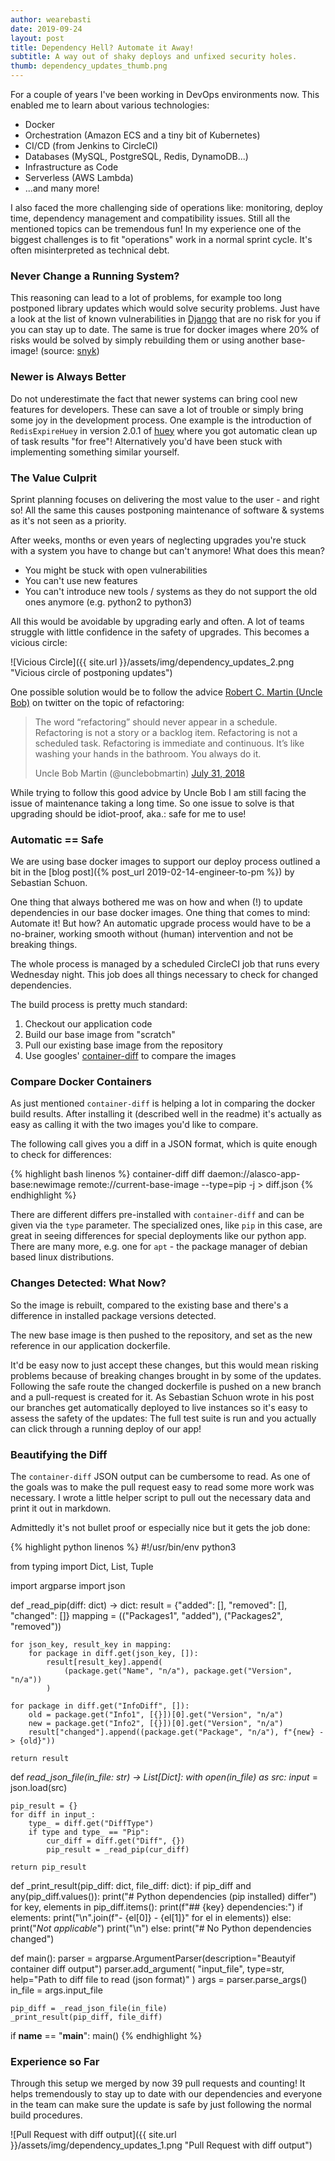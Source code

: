 ```yaml
---
author: wearebasti
date: 2019-09-24
layout: post
title: Dependency Hell? Automate it Away!
subtitle: A way out of shaky deploys and unfixed security holes.
thumb: dependency_updates_thumb.png
---
```


For a couple of years I've been working in DevOps environments now. This enabled me to learn about various technologies:

- Docker
- Orchestration (Amazon ECS and a tiny bit of Kubernetes)
- CI/CD (from Jenkins to CircleCI)
- Databases (MySQL, PostgreSQL, Redis, DynamoDB...)
- Infrastructure as Code
- Serverless (AWS Lambda)
- ...and many more!

I also faced the more challenging side of operations like: monitoring, deploy time, dependency management and compatibility issues. Still all the mentioned topics can be tremendous fun!
In my experience one of the biggest challenges is to fit "operations" work in a normal sprint cycle. It's often misinterpreted as technical debt.


### Never Change a Running System?
This reasoning can lead to a lot of problems, for example too long postponed library updates
which would solve security problems. Just have a look at the list of known
vulnerabilities in [Django](https://www.cvedetails.com/vulnerability-list/vendor_id-10199/product_id-18211/Djangoproject-Django.html) that are no risk for you if you can stay up to date. The same is true for docker images where 20% of risks would be solved by simply rebuilding them or using another base-image! (source: [snyk](https://snyk.io/blog/top-ten-most-popular-docker-images-each-contain-at-least-30-vulnerabilities/))


### Newer is Always Better
Do not underestimate the fact that newer systems can bring cool new features for developers. These can save a lot of trouble or simply bring some joy in the development process. One example is the introduction of `RedisExpireHuey` in version 2.0.1 of [huey](https://github.com/coleifer/huey) where you got automatic clean up of task results "for free"! Alternatively you'd have been stuck with implementing something similar yourself.



### The Value Culprit
Sprint planning focuses on delivering the most value to the user - and right so! All the same this causes postponing maintenance of software & systems as it's not seen as a priority.

After weeks, months or even years of neglecting upgrades you're stuck with a system you have to change but can't anymore! What does this mean?
- You might be stuck with open vulnerabilities
- You can't use new features
- You can't introduce new tools / systems as they do not support the old ones anymore (e.g. python2 to python3)

All this would be avoidable by upgrading early and often. A lot of teams struggle with little confidence in the safety of upgrades. This becomes a vicious circle: 

![Vicious Circle]({{ site.url }}/assets/img/dependency_updates_2.png "Vicious circle of postponing updates")

One possible solution would be to follow the advice [Robert C. Martin (Uncle Bob)](http://cleancoder.com) on twitter on the topic of refactoring:


<blockquote class="twitter-tweet blockquote text-right" data-lang="en"><p lang="en" dir="ltr" class="mb-0">The word “refactoring” should never appear in a schedule. Refactoring is not a story or a backlog item. Refactoring is not a scheduled task. Refactoring is immediate and continuous. It’s like washing your hands in the bathroom. You always do it.</p>
    <footer class="blockquote-footer">Uncle Bob Martin (@unclebobmartin) <a href="https://twitter.com/unclebobmartin/status/1024254121338126336?ref_src=twsrc%5Etfw">July 31, 2018</a></footer>
</blockquote>
<script async src="https://platform.twitter.com/widgets.js" charset="utf-8"></script>


While trying to follow this good advice by Uncle Bob I am still facing the
issue of maintenance taking a long time. So one issue to solve is that upgrading should be idiot-proof, aka.: safe for me to use!


### Automatic == Safe
We are using base docker images to support our deploy process outlined a bit in
the [blog post]({% post_url 2019-02-14-engineer-to-pm %}) by Sebastian Schuon.

One thing that always bothered me was on how and when (!) to update dependencies in our base docker images. One thing that comes to mind: Automate it! But how? An automatic upgrade process would have to be a no-brainer, working smooth without (human) intervention and not be breaking things.

The whole process is managed by a scheduled CircleCI job that runs every Wednesday night. This job does all things necessary to check for changed dependencies.

The build process is pretty much standard:
1. Checkout our application code
2. Build our base image from "scratch"
3. Pull our existing base image from the repository
4. Use googles' [container-diff](https://github.com/GoogleContainerTools/container-diff) to compare the images


### Compare Docker Containers
As just mentioned `container-diff` is helping a lot in comparing the docker build results. After installing it (described well in the readme) it's actually as easy as calling it with the two images you'd like to compare.

The following call gives you a diff in a JSON format, which is quite enough to
check for differences:

{% highlight bash linenos %}
container-diff diff daemon://alasco-app-base:newimage remote://current-base-image --type=pip -j > diff.json
{% endhighlight %}

There are different differs pre-installed with `container-diff` and can be given via the `type` parameter. The specialized ones, like `pip` in this case, are great in seeing differences for special deployments like our python app. There are many more, e.g. one for `apt` - the package manager of debian based linux distributions.

### Changes Detected: What Now?
So the image is rebuilt, compared to the existing base and there's a difference in installed package versions detected.

The new base image is then pushed to the repository, and set as the new reference in our application dockerfile.

It'd be easy now to just accept these changes, but this would mean risking problems because of breaking changes brought in by some of the updates.
Following the safe route the changed dockerfile is pushed on a new branch and a pull-request is created for it. As Sebastian Schuon wrote in his post our branches get automatically deployed to live instances so it's easy to assess the safety of the updates: The full test suite is run and you actually can click through a running deploy of our app!


### Beautifying the Diff
The `container-diff` JSON output can be cumbersome to read. As one of the goals was to make the pull request easy to read some more work was necessary. I wrote a little helper script to pull out the necessary data and print it out in markdown.

Admittedly it's not bullet proof or especially nice but it gets the job done:


{% highlight python linenos %}
#!/usr/bin/env python3

from typing import Dict, List, Tuple

import argparse
import json


def _read_pip(diff: dict) -> dict:
    result = {"added": [], "removed": [], "changed": []}
    mapping = (("Packages1", "added"), ("Packages2", "removed"))

    for json_key, result_key in mapping:
        for package in diff.get(json_key, []):
            result[result_key].append(
                (package.get("Name", "n/a"), package.get("Version", "n/a"))
            )

    for package in diff.get("InfoDiff", []):
        old = package.get("Info1", [{}])[0].get("Version", "n/a")
        new = package.get("Info2", [{}])[0].get("Version", "n/a")
        result["changed"].append((package.get("Package", "n/a"), f"{new} -> {old}"))

    return result


def _read_json_file(in_file: str) -> List[Dict]:
    with open(in_file) as src:
        input_ = json.load(src)

    pip_result = {}
    for diff in input_:
        type_ = diff.get("DiffType")
        if type and type_ == "Pip":
            cur_diff = diff.get("Diff", {})
            pip_result = _read_pip(cur_diff)

    return pip_result


def _print_result(pip_diff: dict, file_diff: dict):
    if pip_diff and any(pip_diff.values()):
        print("# Python dependencies (pip installed) differ")
        for key, elements in pip_diff.items():
            print(f"## {key} dependencies:")
            if elements:
                print("\n".join(f"- {el[0]} - {el[1]}" for el in elements))
            else:
                print("_Not applicable_")
            print("\n")
    else:
        print("# No Python dependencies changed")


def main():
    parser = argparse.ArgumentParser(description="Beautyif container diff output")
    parser.add_argument(
        "input_file", type=str, help="Path to diff file to read (json format)"
    )
    args = parser.parse_args()
    in_file = args.input_file

    pip_diff = _read_json_file(in_file)
    _print_result(pip_diff, file_diff)


if __name__ == "__main__":
    main()
{% endhighlight %}



### Experience so Far

Through this setup we merged by now 39 pull requests and counting! It helps tremendously to stay up to date with our dependencies and everyone in the team can make sure the update is safe by just following the normal build procedures.

![Pull Request with diff output]({{ site.url }}/assets/img/dependency_updates_1.png "Pull Request with diff output")
